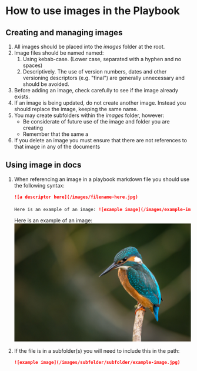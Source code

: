 # How to use images in the Playbook

## Creating and managing images

1. All images should be placed into the _images_ folder at the root.
1. Image files should be named named:
    1. Using kebab-case. (Lower case, separated with a hyphen and no spaces)
    1. Descriptively. The use of version numbers, dates and other versioning descriptors (e.g. "final") are generally unnecessary and should be avoided.
1. Before adding an image, check carefully to see if the image already exists.
1. If an image is being updated, do not create another image. Instead you should replace the image, keeping the same name.
1. You may create subfolders within the _images_ folder, however:
    - Be considerate of future use of the image and folder you are creating
    - Remember that the same a
1. If you delete an image you must ensure that there are not references to that image in any of the documents

## Using image in docs

1. When referencing an image in a playbook markdown file you should use the following syntax:

    ``` md
    ![a descriptor here](/images/filename-here.jpg)

    Here is an example of an image: ![example image](/images/example-image.jpg) 
    ```

    Here is an example of an image: ![example image](example-image.jpg)

1. If the file is in a subfolder(s) you will need to include this in the path:

    ``` md
    ![example image](/images/subfolder/subfolder/example-image.jpg) 
    ```
